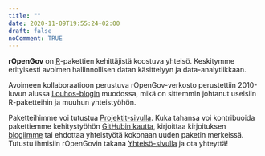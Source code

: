 ```yaml
---
title: ""
date: 2020-11-09T19:55:24+02:00
draft: false
noComment: TRUE
---
```



**rOpenGov** on [R](http://cran.r-project.org/)-pakettien kehittäjistä koostuva yhteisö. Keskitymme erityisesti avoimen hallinnollisen datan käsittelyyn ja data-analytiikkaan.

Avoimeen kollaboraatioon perustuva rOpenGov-verkosto perustettiin 2010-luvun alussa [Louhos-blogin](http://louhos.github.io) muodossa, mikä on sittemmin johtanut useisiin R-paketteihin ja muuhun yhteistyöhön.

Paketteihimme voi tutustua [Projektit-sivulla](/fi/projects/). Kuka tahansa voi kontribuoida pakettiemme kehitystyöhön [GitHubin kautta](https://github.com/ropengov/), kirjoittaa kirjoituksen [blogiimme](/fi/post/) tai ehdottaa yhteistyötä kokonaan uuden paketin merkeissä. Tutustu ihmisiin rOpenGovin takana [Yhteisö-sivulla](/fi/community/) ja ota yhteyttä!
